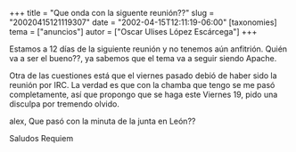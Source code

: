 +++
title = "Que onda con la siguente reunión??"
slug = "20020415121119307"
date = "2002-04-15T12:11:19-06:00"
[taxonomies]
tema = ["anuncios"]
autor = ["Oscar Ulises López Escárcega"]
+++

Estamos a 12 días de la siguiente reunión y no tenemos aún anfitrión.
Quién va a ser el bueno??, ya sabemos que el tema va a seguir siendo
Apache.

Otra de las cuestiones está que el viernes pasado debió de haber sido la
reunión por IRC. La verdad es que con la chamba que tengo se me pasó
completamente, así que propongo que se haga este Viernes 19, pido una
disculpa por tremendo olvido.

alex, Que pasó con la minuta de la junta en León??

Saludos
Requiem

